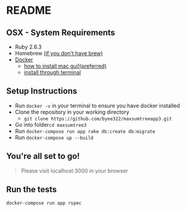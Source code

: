 # README

## OSX - System Requirements

* Ruby 2.6.3
* Homebrew [(if you don't have brew)](https://brew.sh)
* [Docker](https://www.docker.com/)
  * [how to install mac gui!(preferred)](https://docs.docker.com/docker-for-mac/install/)
  * [install through terminal](https://docs.docker.com/docker-for-mac/)

## Setup Instructions

* Run ```docker -v``` in your terminal to ensure you have docker installed
* Clone the repository in your working directory
  * ```git clone https://github.com/byee322/maxsumtreeapp3.git```
* Go into folder```cd maxsumtree3```
* Run ```docker-compose run app rake db:create db:migrate```
* Run ```docker-compose up --build```


## You're all set to go!
> Please visit localhost:3000 in your browser

## Run the tests
```docker-compose run app rspec```
